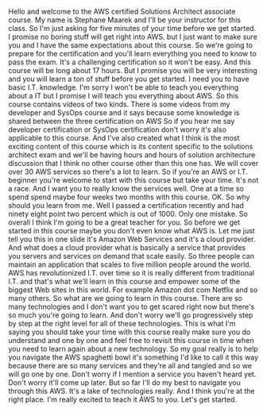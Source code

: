 
Hello and welcome to the AWS certified Solutions Architect associate course.
My name is Stephane Maarek and I'll be your instructor for this class.
So I'm just asking for five minutes of your time before we get started.
I promise no boring stuff will get right into AWS.
but I just want to make sure you and I have the same expectations about this course.
So we're going to prepare for the certification and you'll learn everything you need to know to pass
the exam.
It's a challenging certification so it won't be easy.
And this course will be long about 17 hours.
But I promise you will be very interesting and you will learn a ton of stuff before you get started.
I need you to have basic I.T. knowledge.
I'm sorry I won't be able to teach you everything about a IT but I promise I will teach you everything
about AWS.
So this course contains videos of two kinds.
There is some videos from my developer and SysOps course and it says because some knowledge is shared
between the three certification on AWS
So if you hear me say developer certification or SysOps certification don't worry it's also applicable
to this course.
And I've also created what I think is the most exciting content of this course which is its content
specific to the solutions architect exam and we'll be having hours and hours of solution architecture
discussion that I think no other course other than this one has.
We will cover over 30 AWS services so there's a lot to learn.
So if you're an AWS or I.T. beginner you're welcome to start with this course but take your time.
It's not a race.
And I want you to really know the services well.
One at a time so spend spend maybe four weeks two months with this course.
OK.
So why should you learn from me.
Well I passed a certification recently and had ninety eight point two percent which is out of 1000.
Only one mistake.
So overall I think I'm going to be a great teacher for you.
So before we get started in this course maybe you don't even know what AWS is.
Let me just tell you this in one slide it's Amazon Web Services and it's a cloud provider.
And what does a cloud provider what is basically a service that provides you servers and services on
demand that scale easily.
So three people can maintain an application that scales to five million people around the world.
AWS has revolutionized I.T. over time so it is really different from traditional I.T. and that's what
we'll learn in this course and empower some of the biggest Web sites in this world.
For example Amazon dot com Netflix and so many others.
So what are we going to learn in this course.
There are so many technologies and I don't want you to get scared right now but there's so much you're
going to learn.
And don't worry we'll go progressively step by step at the right level for all of these technologies.
This is what I'm saying you should take your time with this course really make sure you do understand
and one by one and feel free to revisit this course in time when you need to learn again about a new
technology.
So my goal really is to help you navigate the AWS spaghetti bowl it's something I'd like to call it
this way because there are so many services and they're all and tangled and so we will go one by one.
Don't worry if I mention a service you haven't heard yet.
Don't worry it'll come up later.
But so far I'll do my best to navigate you through this AWS.
It's a lake of technologies really.
And I think you're at the right place.
I'm really excited to teach it AWS to you.
Let's get started.